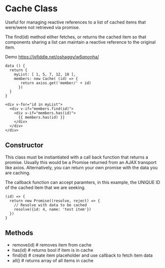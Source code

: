 # Cache Class

Useful for managing reactive references to a list of cached items that were/were not retrieved via promise.

The find(id) method either fetches, or returns the cached item so that components sharing a list can maintain a reactive reference to the original item.

Demo https://jsfiddle.net/oshaggy/w6qnonha/

```
data () {
  return {
    myList: [ 1, 5, 7, 12, 18 ],
    members: new Cache( (id) => {
       return axios.get('member/' + id)
      })
  }
}

<div v-for="id in myList">
  <div v-if="members.find(id)">
    <div v-if="members.has(id)">
      {{ members.has(id) }}
    </div>
  </div>
</div>
```

## Constructor

This class must be instiantiated with a call back function that returns a promise.  Usually this would be a Promise returned from an AJAX transport like axios.  Alternatively, you can return your own promise with the data you are caching.  

The callback function can accept paramters, in this example, the UNIQUE ID of the cached item that we are seeking.

```
(id) => {
  return new Promise((resolve, reject) => {
    // Resolve with data to be cached
    resolve({id: 4, name: 'test item'})
  })
}
```

## Methods

* remove(id) # removes item from cache
* has(id)    # returns bool if item is in cache
* find(id)   # create item placeholder and use callback to fetch item data
* all()      # returns array of all items in cache
